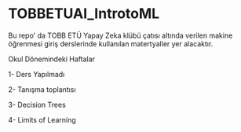 # TOBBETUAI_IntrotoML

Bu repo' da TOBB ETÜ Yapay Zeka klübü çatısı altında verilen makine öğrenmesi giriş derslerinde kullanılan matertyaller yer alacaktır. 


Okul Dönemindeki Haftalar

1- Ders Yapılmadı

2- Tanışma toplantısı

3- Decision Trees

4- Limits of Learning

